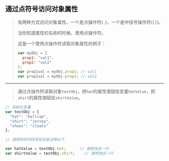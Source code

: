 ## 通过点符号访问对象属性

> 有两种方式访问对象属性，一个是点操作符(`.`)，一个是中括号操作符(`[]`)。
>
> 当你知道属性的名称的时候，使用点操作符。
>
> 这是一个使用点操作符读取对象属性的例子：
>
> ```js
> var myObj = {
>   prop1: "val1",
>   prop2: "val2"
> };
> var prop1val = myObj.prop1; // val1
> var prop2val = myObj.prop2; // val2
> ```

---

> 通过点操作符读取对象`testObj`，把`hat`的属性值赋给变量`hatValue`，把`shirt`的属性值赋给`shirtValue`。

```js
// 初始化变量
var testObj = {
  "hat": "ballcap",
  "shirt": "jersey",
  "shoes": "cleats"
};

// 请把你的代码写在这条注释以下

var hatValue = testObj.hat;      // 请修改这一行
var shirtValue = testObj.shirt;    // 请修改这一行
```

